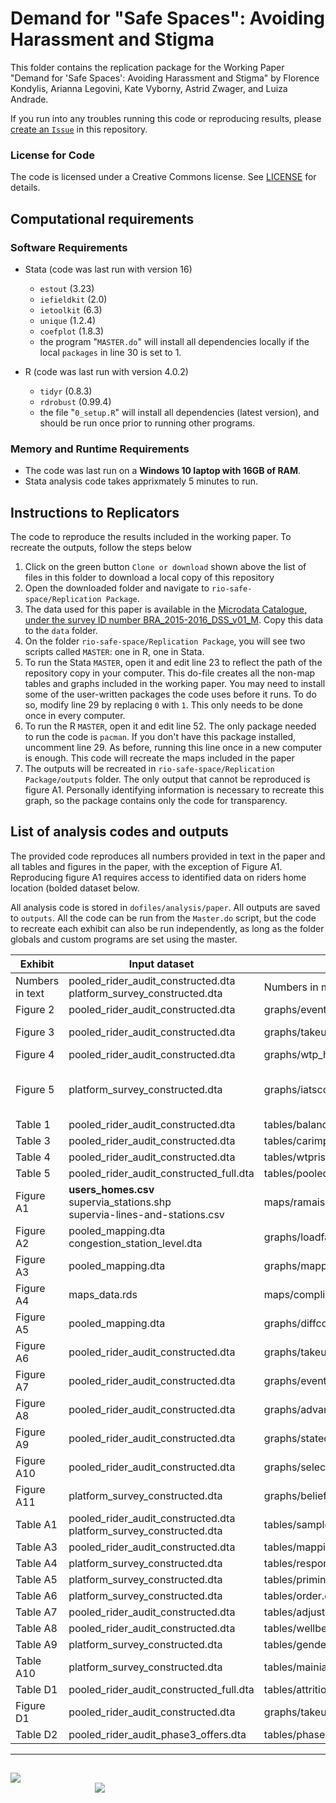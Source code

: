 # Demand for "Safe Spaces": Avoiding Harassment and Stigma

This folder contains the replication package for the Working Paper "Demand for 'Safe Spaces': Avoiding Harassment and Stigma" by Florence Kondylis, Arianna Legovini, Kate Vyborny, Astrid Zwager, and Luiza Andrade.

If you run into any troubles running this code or reproducing results, please [create an `Issue`](https://github.com/worldbank/rio-safe-space/issues/new) in this repository.

### License for Code

The code is licensed under a Creative Commons license. See [LICENSE](https://github.com/worldbank/rio-safe-space/blob/master/Replication%20Package/LICENSE) for details.


Computational requirements
---------------------------

### Software Requirements

- Stata (code was last run with version 16)
  - `estout` (3.23)
  - `iefieldkit` (2.0)
  - `ietoolkit` (6.3)
  - `unique` (1.2.4)
  - `coefplot` (1.8.3)
  - the program "`MASTER.do`" will install all dependencies locally if the local `packages` in line 30 is set to 1.

- R (code was last run with version 4.0.2)
  - `tidyr` (0.8.3)
  - `rdrobust` (0.99.4)
  - the file "`0_setup.R`" will install all dependencies (latest version), and should be run once prior to running other programs.

### Memory and Runtime Requirements

- The code was last run on a **Windows 10 laptop with 16GB of RAM**. 
- Stata analysis code takes apprixmately 5 minutes to run.

Instructions to Replicators
---------------------------

The code to reproduce the results included in the working paper. To recreate the outputs, follow the steps below
1. Click on the green button `Clone or download` shown above the list of files in this folder to download a local copy of this repository
1. Open the downloaded folder and navigate to `rio-safe-space/Replication Package`.
1. The data used for this paper is available in the [Microdata Catalogue, under the survey ID number BRA_2015-2016_DSS_v01_M](https://microdatalib.worldbank.org/index.php/catalog/11600). Copy this data to the `data` folder.
1. On the folder `rio-safe-space/Replication Package`, you will see two scripts called `MASTER`: one in R, one in Stata.
1. To run the Stata `MASTER`, open it and edit line 23 to reflect the path of the repository copy in your computer. This do-file creates all the non-map tables and graphs included in the working paper. You may need to install some of the user-written packages the code uses before it runs. To do so, modify line 29 by replacing `0` with `1`. This only needs to be done once in every computer.
1. To run the R `MASTER`, open it and edit line 52. The only package needed to run the code is `pacman`. If you don't have this package installed, uncomment line 29. As before, running this line once in a new computer is enough. This code will recreate the maps included in the paper
1. The outputs will be recreated in `rio-safe-space/Replication Package/outputs` folder. The only output that cannot be reproduced is figure A1. Personally identifying information is necessary to recreate this graph, so the package contains only the code for transparency.

List of analysis codes and outputs
-------------------------------

The provided code reproduces all numbers provided in text in the paper and all tables and figures in the paper, with the exception of Figure A1. Reproducing figure A1 requires access to identified data on riders home location (bolded dataset below.

All analysis code is stored in `dofiles/analysis/paper`. All outputs are saved to `outputs`. All the code can be run from the `Master.do` script, but the code to recreate each exhibit can also be run independently, as long as the folder globals and custom programs are set using the master.

| Exhibit    | Input dataset | Program | Output file |
|------------|---------------|---------|-------------|
| Numbers in text | pooled_rider_audit_constructed.dta <br> platform_survey_constructed.dta | Numbers in main text.do |  |
| Figure 2 | pooled_rider_audit_constructed.dta | graphs/eventstudy_bypremium.do | graphs/eventstudy_bypremium.png |
| Figure 3 | pooled_rider_audit_constructed.dta | graphs/takeup.do | graphs/takeup_fe.png <br> graphs/takeup_person.png |
| Figure 4 | pooled_rider_audit_constructed.dta | graphs/wtp_harass.do | graphs/wtp_harass.png |
| Figure 5 | platform_survey_constructed.dta | graphs/iatscores.do | graphs/IAT_safety.png	 <br> graphs/IAT_advances.png <br> graphs/IAT_men.png <br> graphs/IAT_women.png |
| Table 1 | pooled_rider_audit_constructed.dta | tables/balance_table.do | tables/balance_table.tex |
| Table 3 | pooled_rider_audit_constructed.dta | tables/carimpactharassment.do | tables/paper_carimpactharassment_main.tex |
| Table 4 | pooled_rider_audit_constructed.dta | tables/wtprisk.do | tables/paper_wtprisk.tex  |
| Table 5 | pooled_rider_audit_constructed_full.dta |  tables/pooled_rider_audit_constructed_full.dta | tables/back_envelope_costs_full.tex  |
| Figure A1 | **users_homes.csv** <br> supervia_stations.shp <br> supervia-lines-and-stations.csv | maps/ramais-and-homes.R | maps/ramais-and-homes.pdf |
| Figure A2 | pooled_mapping.dta <br> congestion_station_level.dta | graphs/loadfactor.do | graphs/loadfactor.png |
| Figure A3 | pooled_mapping.dta | graphs/mappingcompliancebycar.do  | graphs/mappingcompliancebycar.png <br> graphs/mappingcompliancebycar.png |
| Figure A4 | maps_data.rds | maps/compliance.R | maps/compliance.pdf |
| Figure A5 | pooled_mapping.dta | graphs/diffcompliance.do | graphs/diffcompliance.png |
| Figure A6 | pooled_rider_audit_constructed.dta | graphs/takeupandcongestion.do | graphs/takeupandcongestion.png |
| Figure A7 | pooled_rider_audit_constructed.dta | graphs/eventstudy.do | graphs/eventstudy.png <br> eventstudy_hist.png |
| Figure A8 | pooled_rider_audit_constructed.dta | graphs/advantagespinkcar.do | graphs/advantages_pink_car.png |
| Figure A9 | pooled_rider_audit_constructed.dta | graphs/statedrevealed3.do | graphs/statedrevealed3.png |
| Figure A10 | pooled_rider_audit_constructed.dta | graphs/selection.do | graphs/paper_selection.png |
| Figure A11 | platform_survey_constructed.dta | graphs/beliefs.do | graphs/beliefs.png |
| Table A1 | pooled_rider_audit_constructed.dta <br> platform_survey_constructed.dta | tables/sample_table.do | tables/sample_table.tex |
| Table A3 | pooled_rider_audit_constructed.dta | tables/mappingridercorr.do | tables/mappingridercorr.tex |
| Table A4 | platform_survey_constructed.dta | tables/response.do | tables/response.tex  |
| Table A5 | platform_survey_constructed.dta | tables/priming.do | tables/priming.tex |
| Table A6 | platform_survey_constructed.dta | tables/order.do | tables/order.tex |
| Table A7 | pooled_rider_audit_constructed.dta | tables/adjustment.do | tables/adjustment.tex |
| Table A8 | pooled_rider_audit_constructed.dta | tables/wellbeing.do | tables/paper_wellbeing_main.tex |
| Table A9 | platform_survey_constructed.dta | tables/genderdescriptives.do | tables/genderdescriptives.tex |
| Table A10 | platform_survey_constructed.dta | tables/mainiat.do | tables/mainiat.tex <br> graphs/presentation_iat_coef.png |
| Table D1 | pooled_rider_audit_constructed_full.dta | tables/attrition.do | tables/attrition.tex |
| Figure D1 | pooled_rider_audit_constructed.dta | graphs/takeup_person_bound.do | graphs/takeup_person_bound.png |
| Table D2 | pooled_rider_audit_phase3_offers.dta | tables/phase3participation.do | tables/phase3participation.tex |

---
##
<div class = "row">
  <div class = "column" style = "width:30%">
    <img src="https://github.com/worldbank/rio-safe-space/blob/master/img/wb.png" align = "left">
  </div>
  <div class = "column" style = "width:30%">
    <img src="https://github.com/worldbank/rio-safe-space/blob/master/img/i2i.png" align = "right">
  </div>
</div>
